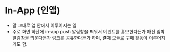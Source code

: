 # In-App (인앱)

* 말 그대로 앱 안에서 이루어지는 일
* 주로 화면 하단에 in-app push 알림창을 띄워서 이벤트를 홍보한다든가 매진 임박 알림창을 띄운다든가 링크를 공유한다든가 하며, 결제 모듈로 구매 활동이 이루어지기도 함.
